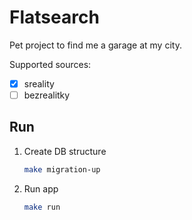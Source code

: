 # Flatsearch

Pet project to find me a garage at my city.

Supported sources:
- [x] sreality
- [ ] bezrealitky

## Run

1. Create DB structure
    ```bash
    make migration-up 
    ```

2. Run app
    ```bash
    make run 
    ```
